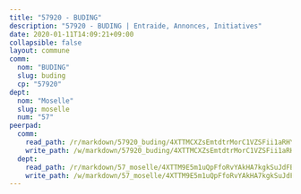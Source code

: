 ```yaml
---
title: "57920 - BUDING"
description: "57920 - BUDING | Entraide, Annonces, Initiatives"
date: 2020-01-11T14:09:21+09:00
collapsible: false
layout: commune
comm:
  nom: "BUDING"
  slug: buding
  cp: "57920"
dept:
  nom: "Moselle"
  slug: moselle
  num: "57"
peerpad:
  comm:
    read_path: /r/markdown/57920_buding/4XTTMCXZsEmtdtrMorC1VZSFii1aRHYoECCXDYBnVg9jPJHd8
    write_path: /w/markdown/57920_buding/4XTTMCXZsEmtdtrMorC1VZSFii1aRHYoECCXDYBnVg9jPJHd8-K3TgTyMgHa1yv1cNtqiYqbRM6wv78XXWnNroqj6TqYwNjNs5y5CBwRAiPVo8DvVB36Ly7csErRGQj1LsVoDMudVr66zG15Rtydj2t2rRMHLPfgVu64LavjSzFuqeoAE3YjjRXTvW
  dept:
    read_path: /r/markdown/57_moselle/4XTTM9E5m1uQpFfoRvYAkHA7kgkSuJdFBSCmoLnZ6YvxmqAKj
    write_path: /w/markdown/57_moselle/4XTTM9E5m1uQpFfoRvYAkHA7kgkSuJdFBSCmoLnZ6YvxmqAKj-K3TgTxpsRhjGfb3pJqDaX4rYTLkyLoK3BLA4awBfhTSCoyNhResrhhmfsEF8aKnccedt5XoBzWeRYfKxQxNKv71ETcpGharLRE7rdgTKY3uSaW3Du2dz8v23YEY268mfYmweTFnR
---
```


